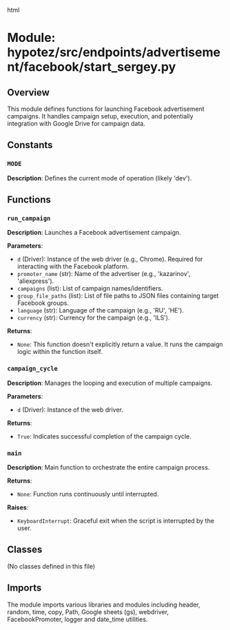 html
<h1>Module: hypotez/src/endpoints/advertisement/facebook/start_sergey.py</h1>

<h2>Overview</h2>
<p>This module defines functions for launching Facebook advertisement campaigns. It handles campaign setup, execution, and potentially integration with Google Drive for campaign data.</p>

<h2>Constants</h2>

<h3><code>MODE</code></h3>

<p><strong>Description</strong>: Defines the current mode of operation (likely 'dev').</p>


<h2>Functions</h2>

<h3><code>run_campaign</code></h3>

<p><strong>Description</strong>: Launches a Facebook advertisement campaign.</p>

<p><strong>Parameters</strong>:</p>
<ul>
  <li><code>d</code> (Driver): Instance of the web driver (e.g., Chrome). Required for interacting with the Facebook platform.</li>
  <li><code>promoter_name</code> (str): Name of the advertiser (e.g., 'kazarinov', 'aliexpress').</li>
  <li><code>campaigns</code> (list): List of campaign names/identifiers.</li>
  <li><code>group_file_paths</code> (list): List of file paths to JSON files containing target Facebook groups.</li>
  <li><code>language</code> (str): Language of the campaign (e.g., 'RU', 'HE').</li>
  <li><code>currency</code> (str): Currency for the campaign (e.g., 'ILS').</li>
</ul>

<p><strong>Returns</strong>:</p>
<ul>
  <li><code>None</code>: This function doesn't explicitly return a value. It runs the campaign logic within the function itself.</li>
</ul>

<h3><code>campaign_cycle</code></h3>

<p><strong>Description</strong>: Manages the looping and execution of multiple campaigns.</p>

<p><strong>Parameters</strong>:</p>
<ul>
  <li><code>d</code> (Driver): Instance of the web driver.</li>
</ul>


<p><strong>Returns</strong>:</p>
<ul>
  <li><code>True</code>: Indicates successful completion of the campaign cycle.</li>
</ul>


<h3><code>main</code></h3>

<p><strong>Description</strong>: Main function to orchestrate the entire campaign process.</p>

<p><strong>Returns</strong>:</p>
<ul>
<li><code>None</code>: Function runs continuously until interrupted.</li>
</ul>

<p><strong>Raises</strong>:</p>
<ul>
  <li><code>KeyboardInterrupt</code>: Graceful exit when the script is interrupted by the user.</li>
</ul>


<h2>Classes</h2>

(No classes defined in this file)


<h2>Imports</h2>
<p>The module imports various libraries and modules including header, random, time, copy, Path, Google sheets (gs), webdriver, FacebookPromoter, logger and date_time utilities.</p>